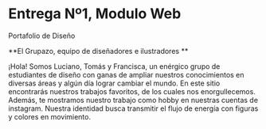 # Entrega Nº1, Modulo Web
Portafolio de Diseño

**El Grupazo, equipo de diseñadores e ilustradores **

¡Hola! Somos Luciano, Tomás y Francisca, un enérgico grupo de estudiantes de diseño con ganas de ampliar nuestros conocimientos en diversas áreas y algún día lograr cambiar el mundo. En este sitio encontrarás nuestros trabajos favoritos, de los cuales nos enorgullecemos. Además, te mostramos nuestro trabajo como hobby en nuestras cuentas de instagram. Nuestra identidad busca transmitir el flujo de energía con figuras y colores en movimiento.

